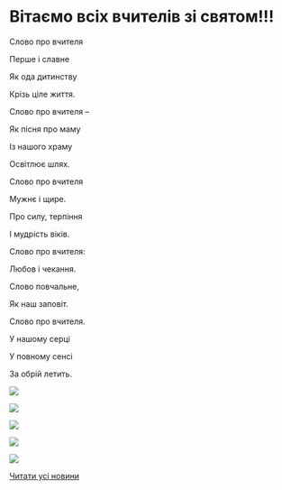 # Вітаємо всіх вчителів зі святом!!!

Слово про вчителя

Перше і славне

Як ода дитинству

Крізь ціле життя.

Слово про вчителя –

Як пісня про маму

Із нашого храму

Освітлює шлях.

Слово про вчителя

Мужнє і щире.

Про силу, терпіння

І мудрість віків.

Слово про вчителя:

Любов і чекання.

Слово повчальне,

Як наш заповіт.

Слово про вчителя.

У нашому серці

У повному сенсі

За обрій летить.

![](/images/blog/вітаємо-всіх-вчителів-зі-святом/dv0.jpg)

![](/images/blog/вітаємо-всіх-вчителів-зі-святом/dv.jpg)

![](/images/blog/вітаємо-всіх-вчителів-зі-святом/dv2.jpg)

![](/images/blog/вітаємо-всіх-вчителів-зі-святом/dv1.jpg)

![](/images/blog/вітаємо-всіх-вчителів-зі-святом/dv3.jpg)

[Читати усі новини](/news)
